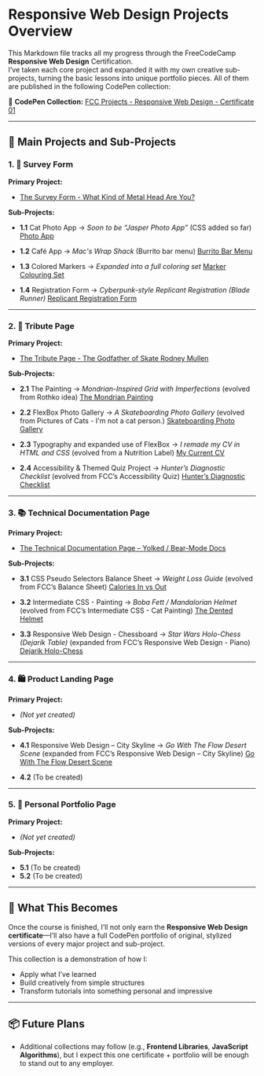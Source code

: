 # Responsive Web Design Projects Overview

This Markdown file tracks all my progress through the FreeCodeCamp **Responsive Web Design** Certification.  
I’ve taken each core project and expanded it with my own creative sub-projects, turning the basic lessons into unique portfolio pieces. All of them are published in the following CodePen collection:


🔗 **CodePen Collection:** [FCC Projects - Responsive Web Design - Certificate 01](https://codepen.io/collection/OyNaGb)  

---

## 📁 Main Projects and Sub-Projects

### 1. 🧾 Survey Form  
**Primary Project:**  
- [The Survey Form - What Kind of Metal Head Are You?](https://codepen.io/Mike-MacDonagh/pen/ByoZwao)

**Sub-Projects:**  
- **1.1** Cat Photo App → *Soon to be “Jasper Photo App”* (CSS added so far)
    [Photo App](https://codepen.io/Mike-MacDonagh/pen/yyYMrMM)

- **1.2** Café App → *Mac's Wrap Shack* (Burrito bar menu)
    [Burrito Bar Menu](https://codepen.io/Mike-MacDonagh/pen/raOybGY)

- **1.3** Colored Markers → *Expanded into a full coloring set*
    [Marker Colouring Set](https://codepen.io/Mike-MacDonagh/pen/EaVmymK)

- **1.4** Registration Form → *Cyberpunk-style Replicant Registration (Blade Runner)*
    [Replicant Registration Form](https://codepen.io/Mike-MacDonagh/pen/azvwyQq)

---

### 2. 🎨 Tribute Page  
**Primary Project:**  
- [The Tribute Page - The Godfather of Skate Rodney Mullen](https://codepen.io/Mike-MacDonagh/pen/JoYWqdV)

**Sub-Projects:**  
- **2.1** The Painting → *Mondrian-Inspired Grid with Imperfections* (evolved from Rothko idea)
    [The Mondrian Painting](https://codepen.io/Mike-MacDonagh/pen/pvjwYVY)

- **2.2** FlexBox Photo Gallery → *A Skateboarding Photo Gallery* (evolved from Pictures of Cats - I'm not a cat person.)
    [Skateboarding Photo Gallery](https://codepen.io/Mike-MacDonagh/pen/RNWZrBe)

- **2.3** Typography and expanded use of FlexBox → *I remade my CV in HTML and CSS* (evolved from a Nutrition Label)
    [My Current CV](https://codepen.io/Mike-MacDonagh/pen/EaVvWwZ)

- **2.4** Accessibility & Themed Quiz Project → *Hunter’s Diagnostic Checklist* (evolved from FCC’s Accessibility Quiz)
    [Hunter’s Diagnostic Checklist](https://codepen.io/Mike-MacDonagh/pen/EaVvWwZ)

---

### 3. 📚 Technical Documentation Page  
**Primary Project:**  
- [The Technical Documentation Page – Yolked / Bear-Mode Docs](https://codepen.io/Mike-MacDonagh/pen/EaVRjgM)

**Sub-Projects:**  
- **3.1** CSS Pseudo Selectors Balance Sheet → *Weight Loss Guide* (evolved from FCC’s Balance Sheet)
    [Calories In vs Out](https://codepen.io/Mike-MacDonagh/pen/YPyEjwb)

- **3.2** Intermediate CSS - Painting → *Boba Fett / Mandalorian Helmet* (evolved from FCC’s Intermediate CSS - Cat Painting)
    [The Dented Helmet](https://codepen.io/Mike-MacDonagh/pen/EaVQNQg)
   
- **3.3** Responsive Web Design - Chessboard → *Star Wars Holo-Chess (Dejarik Table)* (expanded from FCC’s Responsive Web Design - Piano)  
    [Dejarik Holo-Chess](https://codepen.io/Mike-MacDonagh/pen/VYvxzeq)

---

### 4. 🛍️ Product Landing Page  
**Primary Project:**  
- _(Not yet created)_

**Sub-Projects:**  
- **4.1** Responsive Web Design – City Skyline → *Go With The Flow Desert Scene* (expanded from FCC’s Responsive Web Design – City Skyline) [Go With The Flow Desert Scene](https://codepen.io/Mike-MacDonagh/pen/KwdxVLM)

- **4.2** (To be created)

---

### 5. 👤 Personal Portfolio Page  
**Primary Project:**  
- _(Not yet created)_

**Sub-Projects:**  
- **5.1** (To be created)  
- **5.2** (To be created)

---

## 🚀 What This Becomes

Once the course is finished, I’ll not only earn the **Responsive Web Design certificate**—I’ll also have a full CodePen portfolio of original, stylized versions of every major project and sub-project.

This collection is a demonstration of how I:
- Apply what I’ve learned
- Build creatively from simple structures
- Transform tutorials into something personal and impressive

---

## 📦 Future Plans

- Additional collections may follow (e.g., **Frontend Libraries**, **JavaScript Algorithms**), but I expect this one certificate + portfolio will be enough to stand out to any employer.
